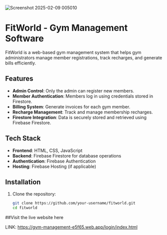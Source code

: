 ![Screenshot 2025-02-09 005010](https://github.com/user-attachments/assets/55fef87c-3b67-4ecf-82f3-2ad2a347e90e)
# FitWorld - Gym Management Software

FitWorld is a web-based gym management system that helps gym administrators manage member registrations, track recharges, and generate bills efficiently.

## Features

- **Admin Control**: Only the admin can register new members.
- **Member Authentication**: Members log in using credentials stored in Firestore.
- **Billing System**: Generate invoices for each gym member.
- **Recharge Management**: Track and manage membership recharges.
- **Firestore Integration**: Data is securely stored and retrieved using Firebase Firestore.

## Tech Stack

- **Frontend**: HTML, CSS, JavaScript
- **Backend**: Firebase Firestore for database operations
- **Authentication**: Firebase Authentication
- **Hosting**: Firebase Hosting (if applicable)

## Installation

1. Clone the repository:
   ```bash
   git clone https://github.com/your-username/fitworld.git
   cd fitworld
##Visit the live website here

LINK:   https://gym-management-e5f65.web.app/login/index.html

